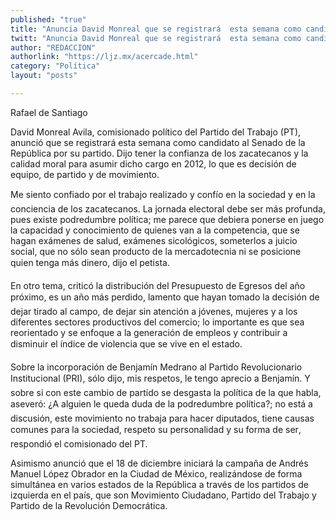 ```yaml
---
published: "true"
title: "Anuncia David Monreal que se registrará  esta semana como candidato al Senado"
twitt: "Anuncia David Monreal que se registrará  esta semana como candidato al Senado"
author: "REDACCION"
authorlink: "https://ljz.mx/acercade.html"
category: "Política"
layout: "posts"

---
```



  Rafael de Santiago



  David Monreal Avila, comisionado político del Partido del Trabajo (PT), anunció que se registrará esta semana como candidato al Senado de la República por su partido. Dijo tener la confianza de los zacatecanos y la calidad moral para asumir dicho cargo en 2012, lo que es decisión de equipo, de partido y de movimiento.



  Me siento confiado por el trabajo realizado y confío en la sociedad y en la conciencia de los zacatecanos. La jornada electoral debe ser más profunda, pues existe podredumbre política; me parece que debiera ponerse en juego la capacidad y conocimiento de quienes van a la competencia, que se hagan exámenes de salud, exámenes sicológicos, someterlos a juicio social, que no sólo sean producto de la mercadotecnia ni se posicione quien tenga más dinero, dijo el petista.



  En otro tema, criticó la distribución del Presupuesto de Egresos del año próximo, es un año más perdido, lamento que hayan tomado la decisión de dejar tirado al campo, de dejar sin atención a jóvenes, mujeres y a los diferentes sectores productivos del comercio; lo importante es que sea reorientado y se enfoque a la generación de empleos y contribuir a disminuir el índice de violencia que se vive en el estado.



  Sobre la incorporación de Benjamín Medrano al Partido Revolucionario Institucional (PRI), sólo dijo, mis respetos, le tengo aprecio a Benjamín. Y sobre si con este cambio de partido se desgasta la política de la que habla, aseveró: ¿A alguien le queda duda de la podredumbre política?; no está a discusión, este movimiento no trabaja para hacer diputados, tiene causas comunes para la sociedad, respeto su personalidad y su forma de ser, respondió el comisionado del PT.



  Asimismo anunció que el 18 de diciembre iniciará la campaña de Andrés Manuel López Obrador en la Ciudad de México, realizándose de forma simultánea en varios estados de la República a través de los partidos de izquierda en el país, que son Movimiento Ciudadano, Partido del Trabajo y Partido de la Revolución Democrática.

